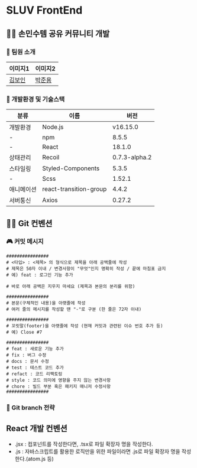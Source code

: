 # SLUV FrontEnd

## 🤰🏻 손민수템 공유 커뮤니티 개발
### 👻 팀원 소개
|이미지1|이미지2|
|---|---|
|[김보인](https://github.com/Boin-Kau)|[박준용](https://github.com/ezenjun)|

### 🥾 개발환경 및 기술스택
|분류|이름|버전|
|---|---|---|
|개발환경|Node.js|v16.15.0|
|-|npm|8.5.5|
|-|React|18.1.0|
|상태관리|Recoil|0.7.3-alpha.2|
|스타일링|Styled-Components|5.3.5|
|-|Scss|1.52.1|
|애니메이션|react-transition-group|4.4.2|
|서버통신|Axios|0.27.2|


## 👐🏻 Git 컨벤션
### 🎮 커밋 메시지
```
################
# <타입> : <제목> 의 형식으로 제목을 아래 공백줄에 작성
# 제목은 50자 이내 / 변경사항이 "무엇"인지 명확히 작성 / 끝에 마침표 금지
# 예) feat : 로그인 기능 추가

# 바로 아래 공백은 지우지 마세요 (제목과 본문의 분리를 위함)

################
# 본문(구체적인 내용)을 아랫줄에 작성
# 여러 줄의 메시지를 작성할 땐 "-"로 구분 (한 줄은 72자 이내)

################
# 꼬릿말(footer)을 아랫줄에 작성 (현재 커밋과 관련된 이슈 번호 추가 등)
# 예) Close #7

################
# feat : 새로운 기능 추가
# fix : 버그 수정
# docs : 문서 수정
# test : 테스트 코드 추가
# refact : 코드 리팩토링
# style : 코드 의미에 영향을 주지 않는 변경사항
# chore : 빌드 부분 혹은 패키지 매니저 수정사항
################
```
  
  
### 🎹 Git branch 전략


## React 개발 컨벤션
- .jsx : 컴포넌트를 작성한다면, .tsx로 파일 확장자 명을 작성한다.
- .js : 자바스크립트를 활용한 로직만을 위한 파일이라면 .js로 파일 확장자 명을 작성한다.(atom.js 등)




